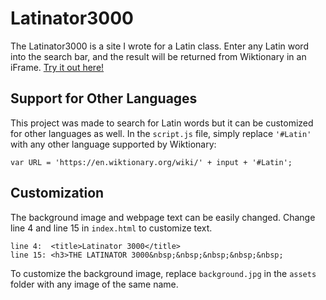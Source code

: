 # Latinator3000
The Latinator3000 is a site I wrote for a Latin class.
Enter any Latin word into the search bar, and the result will be returned from Wiktionary in an iFrame.
[Try it out here!]( https://yuzhoumo.github.io/latinator-3000/)

## Support for Other Languages
This project was made to search for Latin words but it can be customized for other languages as well.
In the `script.js` file, simply replace `'#Latin'` with any other language supported by Wiktionary:

`var URL = 'https://en.wiktionary.org/wiki/' + input + '#Latin';`

## Customization
The background image and webpage text can be easily changed.
Change line 4 and line 15 in ```index.html``` to customize text.

```
line 4:  <title>Latinator 3000</title>
line 15: <h3>THE LATINATOR 3000&nbsp;&nbsp;&nbsp;&nbsp;&nbsp;
```
To customize the background image, replace `background.jpg` in the `assets` folder with any image of the same name.
